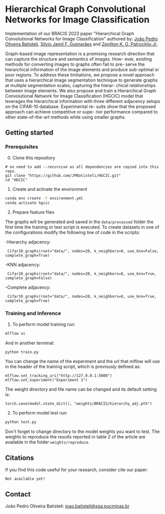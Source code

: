 Hierarchical Graph Convolutional Networks for Image Classification
=====
Implementation of our BRACIS 2023 paper "Hierarchical Graph Convolutional Networks for Image Classification" authored by:
[João Pedro Oliveira Batisteli](https://lattes.cnpq.br/8128547685252443), [Silvio Jamil F. Guimarães](http://lattes.cnpq.br/8522089151904453) and 
[Zenilton K. G. Patrocínio Jr](http://lattes.cnpq.br/8895634496108399),


Graph-based image representation is a promising research direction that can capture the structure and semantics of images. How- ever, existing methods for converting images to graphs often fail to pre- serve the hierarchical information of the image elements and produce sub-optimal or poor regions. To address these limitations, we propose a novel approach that uses a hierarchical image segmentation technique to generate graphs at multiple segmentation scales, capturing the hierar- chical relationships between image elements. We also propose and train a Hierarchical Graph Convolutional Network for Image Classification (HGCIC) model that leverages the hierarchical information with three different adjacency setups on the CIFAR-10 database. Experimental re- sults show that the proposed approach can achieve competitive or supe- rior performance compared to other state-of-the-art methods while using smaller graphs.

## Getting started
### Prerequisites
0. Clone this repository
```
# no need to add --recursive as all dependencies are copied into this repo.
git clone "https://github.com/JPBatisteli/HGCIC.git"
cd "HGCIC"
```

1. Create and activate the environment
```bash 
conda env create -f environment.yml
conda activate hgcic
```

2. Prepare feature files

The graphs will be generated and saved in the `data/processed` folder the first time the training or test script is executed. 
To create datasets in one of the configurations modify the following line of code in the scripts: 

-Hierarchy adjacency:
```python:
 Cifar10_graphs(root="data/", nodes=20, k_neighbors=8, use_knn=False, complete_graph=True)
```

-KNN adjacency:
```python:
 Cifar10_graphs(root="data/", nodes=20, k_neighbors=8, use_knn=True, complete_graph=False)
```

-Complete adjacency:
```python:
 Cifar10_graphs(root="data/", nodes=20, k_neighbors=8, use_knn=True, complete_graph=True)
```

### Training and Inference

1. To perform model training run:
```bash 
mlflow ui
```

And in another terminal:
```bash
python train.py
```

You can change the name of the experiment and the url that mlflow will use in the header of the training script, which is previously defined as:

```python:
mlflow.set_tracking_uri("http://127.0.0.1:5000")
mlflow.set_experiment("Experiment 1")
```

The weight directory and file name can be changed and its default setting is:

```python:
torch.save(model.state_dict(), "weights/BRACIS/hierarchy_adj.pth")
```

2. To perform model test run:

```bash 
python test.py
```

Don't forget to change directory to the model weights you want to test. The weights to reproduce the results reported in table 2 of the article are available in the folder `weights/reproduce`.


## Citations
If you find this code useful for your research, consider cite our paper:
```
Not available yet!
```


## Contact
João Pedro Oliveira Batisteli: joao.batisteli@sga.pucminas.br

